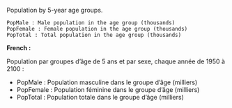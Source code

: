 Population by 5-year age groups.

    PopMale : Male population in the age group (thousands)
    PopFemale : Female population in the age group (thousands)
    PopTotal : Total population in the age group (thousands)

**French :**

Population par groupes d’âge de 5 ans et par sexe, chaque année de 1950 à 2100 :

* PopMale : Population masculine dans le groupe d’âge (milliers)
* PopFemale : Population féminine dans le groupe d’âge (milliers)
* PopTotal : Population totale dans le groupe d’âge (milliers)
